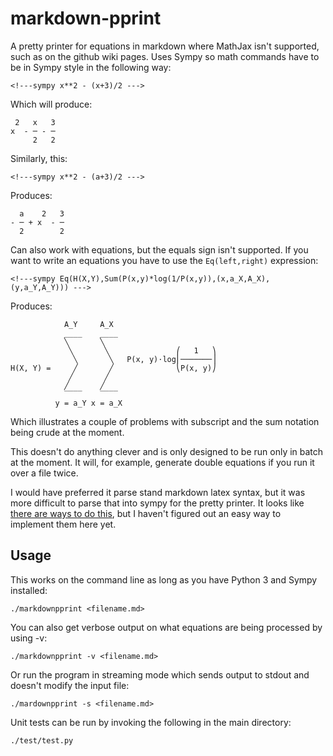 markdown-pprint
===============

A pretty printer for equations in markdown where MathJax isn't supported, such as on the github wiki pages.
Uses Sympy so math commands have to be in Sympy style in the following way:

```
<!---sympy x**2 - (x+3)/2 --->
```

Which will produce:

<!---sympy x**2 - (x+3)/2 --->
```
 2   x   3
x  - ─ - ─
     2   2
```

Similarly, this:

```
<!---sympy x**2 - (a+3)/2 --->
```

Produces:

<!---sympy x**2 - (a+3)/2 --->
```
  a    2   3
- ─ + x  - ─
  2        2
```

Can also work with equations, but the equals sign isn't supported.
If you want to write an equations you have to use the `Eq(left,right)` expression:

```
<!---sympy Eq(H(X,Y),Sum(P(x,y)*log(1/P(x,y)),(x,a_X,A_X),(y,a_Y,A_Y))) --->
```

Produces:

<!---sympy Eq(H(X,Y),Sum(P(x,y)*log(1/P(x,y)),(x,a_X,A_X),(y,a_Y,A_Y))) --->
```
            A_Y     A_X                       
            ____    ____                      
            ╲       ╲                         
             ╲       ╲               ⎛   1   ⎞
              ╲       ╲   P(x, y)⋅log⎜───────⎟
H(X, Y) =     ╱       ╱              ⎝P(x, y)⎠
             ╱       ╱                        
            ╱       ╱                         
            ‾‾‾‾    ‾‾‾‾                      
          y = a_Y x = a_X                     
```

Which illustrates a couple of problems with subscript and the sum notation being crude at the moment.

This doesn't do anything clever and is only designed to be run only in batch at the moment.
It will, for example, generate double equations if you run it over a file twice.

I would have preferred it parse stand markdown latex syntax, but it was more difficult to parse that into sympy for the pretty printer.
It looks like [there are ways to do this][stack], but I haven't figured out an easy way to implement them here yet.

[stack]: https://stackoverflow.com/questions/15805882/convert-a-latex-formula-to-a-type-that-can-be-used-inside-sympy

Usage
-----

This works on the command line as long as you have Python 3 and Sympy installed:

```
./markdownpprint <filename.md>
```

You can also get verbose output on what equations are being processed by using -v:

```
./markdownpprint -v <filename.md>
```

Or run the program in streaming mode which sends output to stdout and doesn't modify the input file:

```
./mardownpprint -s <filename.md>
```

Unit tests can be run by invoking the following in the main directory:

```
./test/test.py
```
